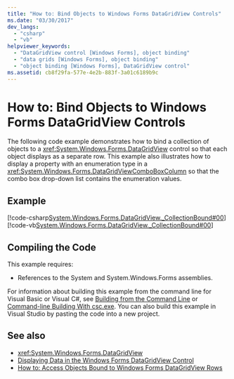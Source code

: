 ```yaml
---
title: "How to: Bind Objects to Windows Forms DataGridView Controls"
ms.date: "03/30/2017"
dev_langs: 
  - "csharp"
  - "vb"
helpviewer_keywords: 
  - "DataGridView control [Windows Forms], object binding"
  - "data grids [Windows Forms], object binding"
  - "object binding [Windows Forms], DataGridView control"
ms.assetid: cb8f29fa-577e-4e2b-883f-3a01c6189b9c
---
```

# How to: Bind Objects to Windows Forms DataGridView Controls
The following code example demonstrates how to bind a collection of objects to a <xref:System.Windows.Forms.DataGridView> control so that each object displays as a separate row. This example also illustrates how to display a property with an enumeration type in a <xref:System.Windows.Forms.DataGridViewComboBoxColumn> so that the combo box drop-down list contains the enumeration values.  
  
## Example  
 [!code-csharp[System.Windows.Forms.DataGridView._CollectionBound#00](../../../../samples/snippets/csharp/VS_Snippets_Winforms/System.Windows.Forms.DataGridView._CollectionBound/CS/collectionbound.cs#00)]
 [!code-vb[System.Windows.Forms.DataGridView._CollectionBound#00](../../../../samples/snippets/visualbasic/VS_Snippets_Winforms/System.Windows.Forms.DataGridView._CollectionBound/VB/collectionbound.vb#00)]  
  
## Compiling the Code  
 This example requires:  
  
-   References to the System and System.Windows.Forms assemblies.  
  
 For information about building this example from the command line for Visual Basic or Visual C#, see [Building from the Command Line](../../../visual-basic/reference/command-line-compiler/building-from-the-command-line.md) or [Command-line Building With csc.exe](../../../csharp/language-reference/compiler-options/command-line-building-with-csc-exe.md). You can also build this example in Visual Studio by pasting the code into a new project.  
  
## See also
- <xref:System.Windows.Forms.DataGridView>
- [Displaying Data in the Windows Forms DataGridView Control](../../../../docs/framework/winforms/controls/displaying-data-in-the-windows-forms-datagridview-control.md)
- [How to: Access Objects Bound to Windows Forms DataGridView Rows](../../../../docs/framework/winforms/controls/how-to-access-objects-bound-to-windows-forms-datagridview-rows.md)
